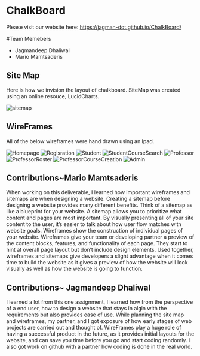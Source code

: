 # ChalkBoard

Please visit our website here:
https://jagman-dot.github.io/ChalkBoard/

#Team Memebers
* Jagmandeep Dhaliwal
* Mario Mamtsaderis

## Site Map

Here is how we invision the layout of chalkboard. SiteMap was created using an online resouce, LucidCharts.

![sitemap](Images/site_map.png)


## WireFrames

All of the below wireframes were hand drawn using an Ipad.

![Homepage](Images/Home_Page.jpeg)
![Regisration](Images/Resgration.jpeg)
![Student](Images/Student_Page.jpeg)
![StudentCourseSearch](Images/Student_Course_search.jpg)
![Professor](Images/Professor_page.jpeg)
![ProfessorRoster](Images/Professor_Roster.jpg)
![ProfessorCourseCreation](Images/ProfessorCourseCreation.jpg)
![Admin](Images/Admin_Page.jpeg)



## Contributions~Mario Mamtsaderis

When working on this deliverable, I learned how important wireframes and sitemaps are when designing a website. Creating a sitemap before designing a website provides many different benefits. Think of a sitemap as like a blueprint for your website. A sitemap allows you to prioritize what content and pages are most important. By visually presenting all of your site content to the user, it’s easier to talk about how user flow matches with website goals. Wireframes show the construction of individual pages of your website. Wireframes give your team or developing partner a preview of the content blocks, features, and functionality of each page. They start to hint at overall page layout but don’t include design elements. Used together, wireframes and sitemaps give developers a slight advantage when it comes time to build the website as it gives a preview of how the website will look visually as well as how the website is going to function.

## Contributions~ Jagmandeep Dhaliwal

I learned a lot from this one assignment, I learned how from the perspective of a end user, how to design a website that stays in algin with the requirements but also provides ease of use. While planning the site map and wireframes, my partner, and I got exposure of how early stages of web projects are carried out and thought of. WireFrames play a huge role of having a successful product in the future, as it provides initial layouts for the website, and can save you time before you go and start coding randomly. I also got work on github with a partner how coding is done in the real world.
